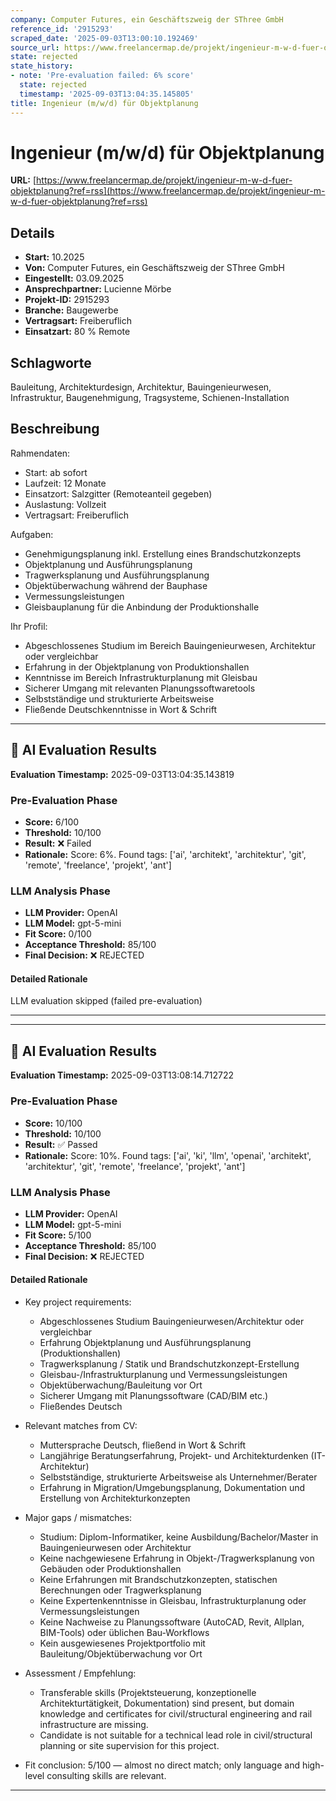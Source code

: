 ```yaml
---
company: Computer Futures, ein Geschäftszweig der SThree GmbH
reference_id: '2915293'
scraped_date: '2025-09-03T13:00:10.192469'
source_url: https://www.freelancermap.de/projekt/ingenieur-m-w-d-fuer-objektplanung?ref=rss
state: rejected
state_history:
- note: 'Pre-evaluation failed: 6% score'
  state: rejected
  timestamp: '2025-09-03T13:04:35.145805'
title: Ingenieur (m/w/d) für Objektplanung
---
```



# Ingenieur (m/w/d) für Objektplanung
**URL:** [https://www.freelancermap.de/projekt/ingenieur-m-w-d-fuer-objektplanung?ref=rss](https://www.freelancermap.de/projekt/ingenieur-m-w-d-fuer-objektplanung?ref=rss)
## Details
- **Start:** 10.2025
- **Von:** Computer Futures, ein Geschäftszweig der SThree GmbH
- **Eingestellt:** 03.09.2025
- **Ansprechpartner:** Lucienne Mörbe
- **Projekt-ID:** 2915293
- **Branche:** Baugewerbe
- **Vertragsart:** Freiberuflich
- **Einsatzart:** 80
                                                % Remote

## Schlagworte
Bauleitung, Architekturdesign, Architektur, Bauingenieurwesen, Infrastruktur, Baugenehmigung, Tragsysteme, Schienen-Installation

## Beschreibung
Rahmendaten:
- Start: ab sofort
- Laufzeit: 12 Monate
- Einsatzort: Salzgitter (Remoteanteil gegeben)
- Auslastung: Vollzeit
- Vertragsart: Freiberuflich

Aufgaben:
- Genehmigungsplanung inkl. Erstellung eines Brandschutzkonzepts
- Objektplanung und Ausführungsplanung
- Tragwerksplanung und Ausführungsplanung
- Objektüberwachung während der Bauphase
- Vermessungsleistungen
- Gleisbauplanung für die Anbindung der Produktionshalle

Ihr Profil:
- Abgeschlossenes Studium im Bereich Bauingenieurwesen, Architektur oder vergleichbar
- Erfahrung in der Objektplanung von Produktionshallen
- Kenntnisse im Bereich Infrastrukturplanung mit Gleisbau
- Sicherer Umgang mit relevanten Planungssoftwaretools
- Selbstständige und strukturierte Arbeitsweise
- Fließende Deutschkenntnisse in Wort & Schrift

---

## 🤖 AI Evaluation Results

**Evaluation Timestamp:** 2025-09-03T13:04:35.143819

### Pre-Evaluation Phase
- **Score:** 6/100
- **Threshold:** 10/100
- **Result:** ❌ Failed
- **Rationale:** Score: 6%. Found tags: ['ai', 'architekt', 'architektur', 'git', 'remote', 'freelance', 'projekt', 'ant']

### LLM Analysis Phase
- **LLM Provider:** OpenAI
- **LLM Model:** gpt-5-mini
- **Fit Score:** 0/100
- **Acceptance Threshold:** 85/100
- **Final Decision:** ❌ REJECTED

#### Detailed Rationale
LLM evaluation skipped (failed pre-evaluation)

---


---

## 🤖 AI Evaluation Results

**Evaluation Timestamp:** 2025-09-03T13:08:14.712722

### Pre-Evaluation Phase
- **Score:** 10/100
- **Threshold:** 10/100
- **Result:** ✅ Passed
- **Rationale:** Score: 10%. Found tags: ['ai', 'ki', 'llm', 'openai', 'architekt', 'architektur', 'git', 'remote', 'freelance', 'projekt', 'ant']

### LLM Analysis Phase
- **LLM Provider:** OpenAI
- **LLM Model:** gpt-5-mini
- **Fit Score:** 5/100
- **Acceptance Threshold:** 85/100
- **Final Decision:** ❌ REJECTED

#### Detailed Rationale
- Key project requirements:
  - Abgeschlossenes Studium Bauingenieurwesen/Architektur oder vergleichbar
  - Erfahrung Objektplanung und Ausführungsplanung (Produktionshallen)
  - Tragwerksplanung / Statik und Brandschutzkonzept-Erstellung
  - Gleisbau-/Infrastrukturplanung und Vermessungsleistungen
  - Objektüberwachung/Bauleitung vor Ort
  - Sicherer Umgang mit Planungssoftware (CAD/BIM etc.)
  - Fließendes Deutsch

- Relevant matches from CV:
  - Muttersprache Deutsch, fließend in Wort & Schrift
  - Langjährige Beratungserfahrung, Projekt- und Architekturdenken (IT-Architektur)
  - Selbstständige, strukturierte Arbeitsweise als Unternehmer/Berater
  - Erfahrung in Migration/Umgebungsplanung, Dokumentation und Erstellung von Architekturkonzepten

- Major gaps / mismatches:
  - Studium: Diplom-Informatiker, keine Ausbildung/Bachelor/Master in Bauingenieurwesen oder Architektur
  - Keine nachgewiesene Erfahrung in Objekt-/Tragwerksplanung von Gebäuden oder Produktionshallen
  - Keine Erfahrungen mit Brandschutzkonzepten, statischen Berechnungen oder Tragwerksplanung
  - Keine Expertenkenntnisse in Gleisbau, Infrastrukturplanung oder Vermessungsleistungen
  - Keine Nachweise zu Planungssoftware (AutoCAD, Revit, Allplan, BIM-Tools) oder üblichen Bau-Workflows
  - Kein ausgewiesenes Projektportfolio mit Bauleitung/Objektüberwachung vor Ort

- Assessment / Empfehlung:
  - Transferable skills (Projektsteuerung, konzeptionelle Architekturtätigkeit, Dokumentation) sind present, but domain knowledge and certificates for civil/structural engineering and rail infrastructure are missing.
  - Candidate is not suitable for a technical lead role in civil/structural planning or site supervision for this project.

- Fit conclusion: 5/100 — almost no direct match; only language and high-level consulting skills are relevant.

---
